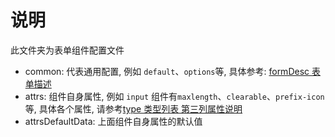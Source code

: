# 说明

此文件夹为表单组件配置文件

- common: 代表通用配置, 例如 `default`、`options`等, 具体参考: [formDesc 表单描述](https://www.yuque.com/chaojie-vjiel/vbwzgu/iw5dzf)
- attrs: 组件自身属性, 例如 `input` 组件有`maxlength`、`clearable`、`prefix-icon`等, 具体各个属性, 请参考[type 类型列表 第三列属性说明](https://www.yuque.com/chaojie-vjiel/vbwzgu/kz163g)
- attrsDefaultData: 上面组件自身属性的默认值

